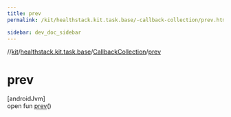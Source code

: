```yaml
---
title: prev
permalink: /kit/healthstack.kit.task.base/-callback-collection/prev.html

sidebar: dev_doc_sidebar
---
```

//[kit](../../../index.html)/[healthstack.kit.task.base](../index.html)/[CallbackCollection](index.html)/[prev](prev.html)



# prev



[androidJvm]\
open fun [prev](prev.html)()




